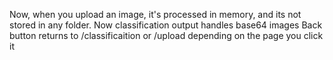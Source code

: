 

Now, when you upload an image, it's processed in memory, and its not stored in any folder.
Now classification output handles base64 images
Back button returns to /classificaition or /upload depending on the page you click it

